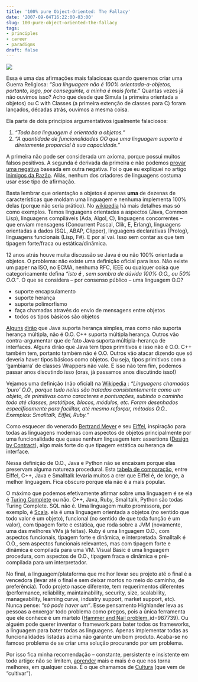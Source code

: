 ```yaml
---
title: '100% pure Object-Oriented: The Fallacy'
date: '2007-09-04T16:22:00-03:00'
slug: 100-pure-object-oriented-the-fallacy
tags:
- principles
- career
- paradigms
draft: false
---
```


 ![](http://s3.amazonaws.com/akitaonrails/assets/2007/9/4/ptr0121l.jpg)

Essa é uma das afirmações mais falaciosas quando queremos criar uma Guerra Religiosa: _“Sua linguagem não é 100% orientada-a-objetos, portanto, logo, por conseguinte, a minha é mais forte.”_ Quantas vezes já não ouvimos isso? Acho que desde que Simula (a primeira orientada a objetos) ou C with Classes (a primeira extenção de classes para C) foram lançados, décadas atrás, ouvimos a mesma coisa.

Ela parte de dois princípios argumentativos igualmente falaciosos:

1. _“Toda boa linguagem é orientada a objetos.”_
2. _“A quantidade de funcionalidades OO que uma linguagem suporta é diretamente proporcial à sua capacidade.”_


A primeira não pode ser considerada um axioma, porque possui muitos falsos positivos. A segunda é derivada da primeira e não podemos [provar uma negativa](http://en.wikipedia.org/wiki/Negative_proof) baseada em outra negativa. Foi o que eu expliquei no artigo [Inimigos da Razão](http://www.akitaonrails.com/2007/8/23/off-topic-inimigos-da-razo). Aliás, nenhum dos criadores de linguagens costuma usar esse tipo de afirmação.

Basta lembrar que orientação a objetos é apenas **uma** de dezenas de características que moldam uma linguagem e nenhuma implementa 100% delas (porque não seria prático). No [wikipedia](http://en.wikipedia.org/wiki/Categorical_list_of_programming_languages) há mais detalhes mas só como exemplos. Temos linguagens orientadas a aspectos (Java, Common Lisp), linguagens compiláveis (Ada, Algol, C), linguagens concorrentes – que enviam mensagens (Concurrent Pascal, Clik, E, Erlang), linguagens orientadas a dados (SQL, ABAP, Clipper), linguagens declarativas (Prolog), linguagens funcionais (Lisp, F#). E por aí vai. Isso sem contar as que tem tipagem forte/fraca ou estática/dinâmica.

12 anos atrás houve muita discussão se Java é ou não 100% orientada a objetos. O problema: não existe uma definição oficial para isso. Não existe um paper na ISO, no ECMA, nenhuma RFC, IEEE ou qualquer coisa que categoricamente defina _“isto **é** , sem sombra de dúvida 100% O.O., ou 50% O.O.”_. O que se considera – por consenso público – uma linguagem O.O?

- suporte encapsulamento
- suporte herança
- suporte polimorfismo
- faça chamadas através do envio de mensagens entre objetos
- todos os tipos básicos são objetos

[Alguns](http://forum.java.sun.com/thread.jspa?threadID=754518&tstart=466) [dirão](http://forum.java.sun.com/thread.jspa?threadID=5120371&messageID=9418761) que Java suporta herança simples, mas como não suporta herança múltipla, não é O.O. C++ suporta múltipla herança. Outros vão contra-argumentar que de fato Java suporta múltipla-herança de interfaces. Alguns dirão que Java tem tipos primitivos e isso não é O.O. C++ também tem, portanto também não é O.O. Outros vão atacar dizendo que só deveria haver tipos básicos como objetos. Ou seja, tipos primitivos com a ‘gambiarra’ de classes Wrappers não vale. E isso não tem fim, podemos passar anos discutindo isso (oras, já passamos anos discutindo isso!)

Vejamos uma definição (não oficial) na [Wikipedia](http://en.wikipedia.org/wiki/Object-oriented_programming_language) : _“Linguagens chamadas ‘puro’ O.O., porque tudo neles são tratados consistentemente como um objeto, de primitivas como caracteres e pontuações, subindo o caminho todo até classes, protótipos, blocos, módulos, etc. Foram desenhados especificamente para facilitar, até mesmo reforçar, métodos O.O.. Exemplos: Smalltalk, Eiffel, Ruby.”_

Como esquecer do venerado [Bertrand Meyer](http://en.wikipedia.org/wiki/Bertrand_Meyer) e seu [Eiffel](http://en.wikipedia.org/wiki/Eiffel_(programming_language)), inspiração para todas as linguagens modernas com aspectos de objetos principalmente por uma funcionalidade que quase nenhum linguagem tem: assertions ([Design by Contract](http://en.wikipedia.org/wiki/Design_by_Contract)), algo mais forte do que tipagem estática ou herança de interface.

Nessa definição de O.O., Java e Python não se encaixam porque elas preservam alguma natureza procedural. Esta [tabela de comparação](http://archive.eiffel.com/doc/manuals/technology/oo_comparison/), entre Eiffel, C++, Java e Smalltalk levaria muitos a crer que Eiffel é, de longe, a melhor linguagem. Fica obscuro porque ela não é a mais popular.

O máximo que podemos efetivamente afirmar sobre uma linguagem é se ela é [Turing Complete](http://en.wikipedia.org/wiki/Turing_completeness) ou não. C++, Java, Ruby, Smalltalk, Python são todas Turing Complete. SQL não é. Uma linguagem muito promissora, por exemplo, é [Scala](http://tinyurl.com/2n6o7g). ela é uma linguagem orientada a objetos (no sentido que todo valor é um objeto), funcional (no sentido de que toda função é um valor), com tipagem forte e estática, que roda sobre a JVM (novamente, uma das melhores VMs já feitas). Ruby é uma linguagem O.O., com aspectos funcionais, tipagem forte e dinâmica, e interpretada. Smalltalk é O.O., sem aspectos funcionais relevantes, mas com tipagem forte e dinâmica e compilada para uma VM. Visual Basic é uma linguagem procedura, com aspectos de O.O., tipagem fraca e dinâmica e pré-compilada para um interpretador.

No final, a linguagem/plataforma que melhor levar seu projeto até o final é a vencedora (levar até o final e sem deixar mortos no meio do caminho, de preferência). Todo projeto nasce diferente, tem requerimentos diferentes (performance, reliability, maintainability, security, size, scalability, manageability, learning curve, industry support, market support, etc). Nunca pense: _“só pode haver um”_. Esse pensamento Highlander leva as pessoas a enxergar todo problema como pregos, pois a única ferramenta que ele conhece é um martelo ([Hammer and Nail problem](http://www.everything2.com/index.pl?node)_id=987739). Ou alguém pode querer inventar o framework para bater todos os frameworks, a linguagem para bater todas as linguagens. Apenas implementar todas as funcionalidades listadas acima não garante um bom produto. Acaba-se no famoso problema de se criar uma solução procurando por um problema.

Por isso fica minha recomendação – constante, persistente e insistente em todo artigo: não se limitem, [aprender](http://en.wikipedia.org/wiki/Programming_language) mais e mais é o que nos torna melhores, em qualquer coisa. É o que chamamos de [Cultura](http://en.wikipedia.org/wiki/Culture) (que vem de “cultivar”).

